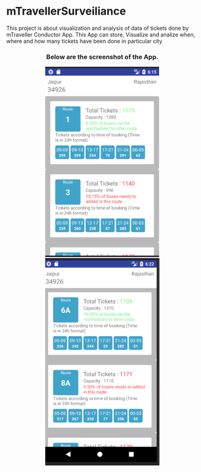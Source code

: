 # mTravellerSurveiliance
This project is about visualization and analysis of data of tickets done by mTraveller Conductor App.
This App can store, Visualize and analize when, where and how many tickets have been done in particular city
<h3 align="center">
  Below are the screenshot of the App.
  </h3>
<p align="center">
  <img src="ScreenShot_mSur.png" width="300"/>
  <img src="screen2.png" width="300"/>
</p>
